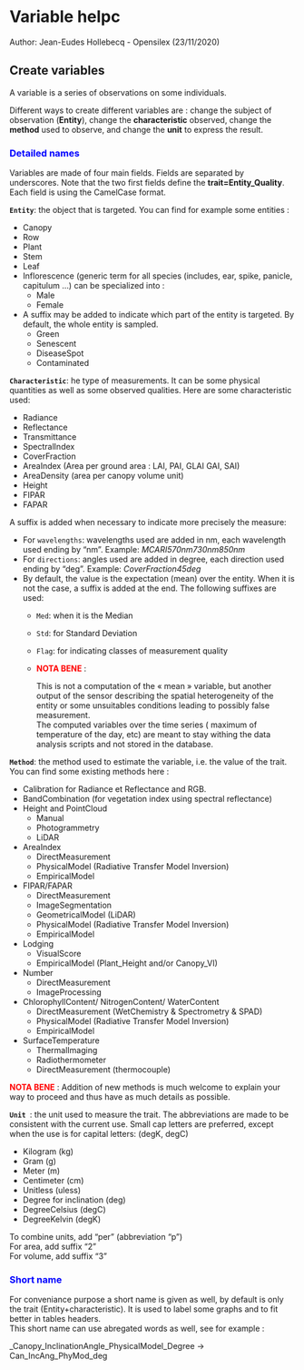 # Variable helpc

Author: Jean-Eudes Hollebecq - Opensilex (23/11/2020)

## Create variables

A variable is a series of observations on some individuals.

Different ways to create different variables are : change the subject of observation (**Entity**), change the **characteristic** observed, 
change the **method** used to observe, and change the **unit** to express the result. 
 
### <span style="color:blue">**Detailed names**</span>

Variables are made of four main fields. Fields are separated by underscores. 
Note that the two first fields define the **trait=Entity_Quality**. Each field is using the CamelCase format.

**`Entity`**: the object that is targeted. You can find for example some entities :

- Canopy
- Row
- Plant
- Stem
- Leaf
- Inflorescence (generic term for all species (includes, ear, spike, panicle, capitulum …) can be specialized into :
    - Male
    - Female
- A suffix may be added to indicate which part of the entity is targeted. By default, the whole entity is sampled.
    - Green
    - Senescent
    - DiseaseSpot
    - Contaminated 
    
**`Characteristic`**: he type of measurements. It can be some physical quantities as well as some observed qualities. 
Here are some characteristic used:
 
- Radiance
- Reflectance
- Transmittance
- SpectralIndex
- CoverFraction
- AreaIndex (Area per ground area : LAI, PAI, GLAI GAI, SAI)
- AreaDensity (area per canopy volume unit)
- Height
- FIPAR
- FAPAR


A suffix is added when necessary to indicate more precisely the measure:
- For `wavelengths`: wavelengths used are added in nm, each wavelength used ending by “nm”. Example: _MCARI570nm730nm850nm_
- For `directions`: angles used are added in degree, each direction used ending by “deg”. Example: _CoverFraction45deg_
- By default, the value is the expectation (mean) over the entity. When it is not the case, a suffix is added at the end. The following suffixes are used:
    - `Med`: when it is the Median
    - `Std`: for Standard Deviation
    - `Flag`: for indicating classes of measurement quality
    
    - <span style="color:red">**NOTA BENE**</span> : 
        <p>
        This is not a computation of the « mean » variable, but another output of the sensor describing 
        the spatial heterogeneity of the entity or some unsuitables conditions leading to possibly false measurement. <br>
        The computed variables over the time series ( maximum of temperature of the day, etc) 
        are meant to stay withing the data analysis scripts and not stored in the database. 
        </p>

**`Method`**: the method used to estimate the variable, i.e. the value of the trait. You can find some existing methods here :

- Calibration for Radiance et Reflectance and RGB.
- BandCombination (for vegetation index using spectral reflectance)
- Height and PointCloud
    - Manual
    - Photogrammetry
    - LiDAR
- AreaIndex
    - DirectMeasurement
    - PhysicalModel (Radiative Transfer Model Inversion)
    - EmpiricalModel
- FIPAR/FAPAR
    - DirectMeasurement
    - ImageSegmentation
    - GeometricalModel (LiDAR)
    - PhysicalModel (Radiative Transfer Model Inversion)
    - EmpiricalModel
- Lodging
    - VisualScore
    - EmpiricalModel (Plant_Height and/or Canopy_VI)
- Number
    - DirectMeasurement
    - ImageProcessing
- ChlorophyllContent/ NitrogenContent/ WaterContent
    - DirectMeasurement (WetChemistry & Spectrometry & SPAD)
    - PhysicalModel (Radiative Transfer Model Inversion)
    - EmpiricalModel
- SurfaceTemperature
    - ThermalImaging
    - Radiothermometer
    - DirectMeasurement (thermocouple)

 <span style="color:red">**NOTA BENE**</span> : Addition of new methods is much welcome to explain your way to proceed 
 and thus have as much details as possible.

**`Unit `**: the unit used to measure the trait. The abbreviations are made to be consistent with the current use. 
Small cap letters are preferred, except when the use is for capital letters: (degK, degC)

- Kilogram (kg)
- Gram (g)
- Meter (m)
- Centimeter (cm)
- Unitless (uless)
- Degree for inclination (deg)
- DegreeCelsius (degC)
- DegreeKelvin (degK)

To combine units, add “per” (abbreviation “p”) <br>
For area, add suffix “2” <br>
For volume, add suffix “3” <br>

### <span style="color:blue">**Short name**</span>

<p>
For conveniance purpose a short name is given as well, by default is only the trait (Entity+characteristic). 
It is used to label some graphs and to fit better in tables headers. <br>
This short name can use abregated words as well, see for example :

_Canopy_InclinationAngle_PhysicalModel_Degree → Can_IncAng_PhyMod_deg
</p>